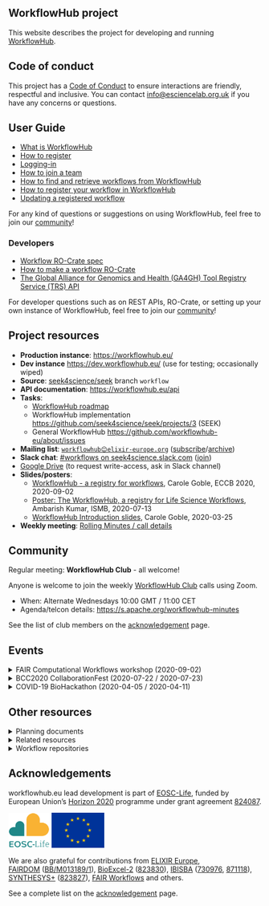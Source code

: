 ## WorkflowHub project

This website describes the project for developing and running [WorkflowHub](https://workflowhub.eu/).

## Code of conduct

This project has a [Code of Conduct](https://github.com/workflowhub-eu/about/blob/master/CODE_OF_CONDUCT.md) to ensure interactions are friendly, respectful and inclusive. You can contact <info@esciencelab.org.uk> if you have any concerns or questions.

## User Guide

* [What is WorkflowHub](/About-WorkflowHub)
* [How to register](https://about.workflowhub.eu/How-to-register)
* [Logging-in](/Logging-in)
* [How to join a team](/How-to-join-a-team)
* [How to find and retrieve workflows from WorkflowHub](/How-to-find-and-retrieve-workflow(s)-from-WorkflowHub)
* [How to register your workflow in WorkflowHub](/How-to-register-your-workflow(s)-in-WorkflowHub)
* [Updating a registered workflow](Updating-a-registered-workflow)

For any kind of questions or suggestions on using WorkflowHub, feel free to join our [community](community.md)!

### Developers

* [Workflow RO-Crate spec](/Workflow-RO-Crate)
* [How to make a workflow RO-Crate](/How-to-make-a-workflow-RO-crate)
* [The Global Alliance for Genomics and Health (GA4GH) Tool Registry Service (TRS) API](/TRS) 

For developer questions such as on REST APIs, RO-Crate, or setting up your own instance of WorkflowHub, feel free to join our [community](community.md)!

## Project resources

* **Production instance**: <https://workflowhub.eu/> 
* **Dev instance** <https://dev.workflowhub.eu/> (use for testing; occasionally wiped)
* **Source**: [seek4science/seek](https://github.com/seek4science/seek/tree/workflow) branch `workflow`
* **API documentation**: <https://workflowhub.eu/api>
* **Tasks**: 
  * [WorkflowHub roadmap](roadmap)
  * WorkflowHub implementation <https://github.com/seek4science/seek/projects/3> (SEEK)
  * General WorkflowHub <https://github.com/workflowhub-eu/about/issues>
* **Mailing list**: [`workflowhub😊elixir-europe.org`](https://lists.elixir-europe.org/mailman/listinfo/workflowhub_elixir-europe.org) ([subscribe](https://lists.elixir-europe.org/mailman/listinfo/workflowhub_elixir-europe.org)/[archive](https://mail.elixir-europe.org/pipermail/workflowhub_elixir-europe.org/))
* **Slack chat**:  [#workflows on seek4science.slack.com](https://seek4science.slack.com/archives/CPLLVV94L) ([join](https://join.slack.com/t/seek4science/shared_invite/zt-csqh94qb-kf~kFbZxuHl1Hpxhbc8avw))
* [Google Drive](https://drive.google.com/drive/folders/1_bZ63W4oRtWL5OnWJNYvE4u3A27VyGGe)
 (to request write-access, ask in Slack channel) 
* **Slides/posters**:
  * [WorkflowHub - a registry for workflows](https://doi.org/10.5281/zenodo.4012124), Carole Goble, ECCB 2020, 2020-09-02
  * [Poster: The WorkflowHub, a registry for Life Science Workflows](https://workflowhub.eu/presentations/1), Ambarish Kumar, ISMB, 2020-07-13
  * [WorkflowHub Introduction slides](https://drive.google.com/open?id=1hfBAjjRnL9jGoxHEvq66Wo-wuKqouR3C), Carole Goble, 2020-03-25
* **Weekly meeting**: [Rolling Minutes / call details](https://docs.google.com/document/d/1U2KAlbKviCu-fCX-znncKIBUIUUOeEnuRGdAg-fNd4Q/edit?usp=sharing)

## Community

Regular meeting: **WorkflowHub Club** - all welcome!

Anyone is welcome to join the weekly [WorkflowHub Club](community.md) calls using Zoom.

* When: Alternate Wednesdays 10:00 GMT / 11:00 CET 
* Agenda/telcon details: <https://s.apache.org/workflowhub-minutes>

See the list of club members on the [acknowledgement](acknowledgements) page.

## Events

<details>
<summary>FAIR Computational Workflows workshop (2020-09-02)</summary>

The WorkflowHub team organized the [Workshop on FAIR Computational Workflows](https://eccb2020.info/ntbew01-workshop-on-fair-computational-workflows/) at the
19th European Conference on Computational Biology ([ECCB 2020](https://eccb2020.info/)).

**Organizers**: Ignacio Eguinoa, Björn Grüning, Frederik Coppens, Carole Goble, Stian Soiland-Reyes, Salvador Capella-Gutierrez

Talks included:

* [A review on the FAIR principles for computational workflows](https://doi.org/10.5281/zenodo.4025295) (Sarah Cohen-Boulakia)
* [Toward defining and implementing FAIR for research software](https://tinyurl.com/y36tmjlc) (Mateusz Kuzak)
* [WorkflowHub - a registry for workflows](https://doi.org/10.5281/zenodo.4012124) (Carole Goble)
* [Common Workflow Language and CWLProv](https://tinyurl.com/eccb20-cwl) (Michael R. Crusoe)
* [Packaging workflows with RO-Crate](https://doi.org/10.5281/zenodo.4011999) (Stian Soiland-Reyes)
* [Testing workflows: Life Monitor and OpenEBench](https://docs.google.com/presentation/d/15113lwn8_H7ftDF9I650O3rZGeAVr6LVSU4-XDkBgA0/edit#slide=id.g9337569ecf_1_0) (Simone Leo & Salvador Capella-Gutierrez)
* [FAIR Computational Workflows & OpenEBench](https://docs.google.com/presentation/d/15113lwn8_H7ftDF9I650O3rZGeAVr6LVSU4-XDkBgA0/edit#slide=id.g963779cf0b_1_335) (Salvador Capella-Gutierrez)
* [FAIR computational data analysis with Galaxy](https://docs.google.com/presentation/d/15113lwn8_H7ftDF9I650O3rZGeAVr6LVSU4-XDkBgA0/edit#slide=id.g96ed33c7ca_4_28) (Björn Grüning)
* _Nextflow and nf-core_ (Alex Peltzer)

The workshop organizers aim to make all slides available later.
</details>



<details>
<summary>BCC2020 CollaborationFest (2020-07-22 / 2020-07-23)</summary>

WorkflowHub was one of the working clusters at the [BCC2020 CollaborationFest](https://bcc2020.github.io/cofest/) as part of [Bioinformatics Community Conference 2020](https://bcc2020.github.io/).

Activities included a _Bring your own Workflow_ session to register more workflows at <https://workflowhub.eu/>.

_Improving support for Galaxy workflows_ worked closely with Galaxy developers at BCC and the topic _Exporting RO-Crate/BioCompute-Object packaged workflows from Galaxy_ which made a first release of the [RO-Crate Python library](https://pypi.org/project/rocrate/) and alignments with [BioCompute Object](https://biocomputeobject.org/).

_Metadata and BioSchemas_ aligned and released [BioSchemas ComputationalWorkflow profile](https://bioschemas.org/profiles/ComputationalWorkflow/0.5-DRAFT-2020_07_21/) 0.5 which was also aligned with the next version of [RO-Crate](https://w3id.org/ro/crate/).

_IWC for Galaxy Workflows_ looked at API for workflow registration and created an open source license drop-down list for workflows.



More:
 * [WorkflowHub notes during CoFest](https://docs.google.com/document/d/1EC0Z-N9c26qG2aguV_irNLftn_98sX6eaHrBs_ov8Jk/edit#)
</details>



<details>
<summary>COVID-19 BioHackathon (2020-04-05 / 2020-04-11)</summary>

WorkflowHub was one of the topics at the [Virtual COVID-19 BioHackathon](https://github.com/virtual-biohackathons/covid-19-bh20/), attracting more than 30 developers. The participants also collaborated with the _Workflows_ and _FAIR Data_ topics.

Thanks to the collaborative effort WorkflowHub could be launched early at <https://covid19.workflowhub.eu/> in a "pre-beta" stage. The COVID-19 workflows registered at the hackathon now appear as part of <https://workflowhub.eu/> 

More:
 * [ELIXIR: Hacking the pandemic](https://elixir-europe.org/news/hacking-pandemic>)
 * [WorkflowHub topic at COVID-19 BH](https://github.com/virtual-biohackathons/covid-19-bh20/wiki/Workflow-Hub)
 * [WorkflowHub topic notes ](https://docs.google.com/document/d/140QltsC2hPjdTue6COn0w-zo7TYgb68TGW-72SQqWBA/edit#)
 * [FAIR Data topic at COVID-19 BH](https://github.com/virtual-biohackathons/covid-19-bh20/wiki/FairData)
 * [Workflows topic at COVID-19 BH](https://github.com/virtual-biohackathons/covid-19-bh20/wiki/Workflows)
</details>


## Other resources


<details>
<summary>Planning documents</summary>

These planning documents are from the [WorkflowHub Google Drive](https://drive.google.com/drive/folders/1_bZ63W4oRtWL5OnWJNYvE4u3A27VyGGe). Check their edit history, these may be incomplete or drafts.

* [Methods of submitting to WorkflowHub](https://docs.google.com/document/d/1UdjAcnSR3yDepvoY9wA02M9tUB0sTpg3NyijxR-Vago)
* [WorkflowHub User Requirements](https://docs.google.com/document/d/16ARnaWhmONUJROdauHFvmAV_qHGJ_L4dEwM6XWRb6gE/edit#heading=h.bzug3s472cs8)
* [Minimal Viable Product](https://docs.google.com/document/d/14xlDgezlXr5suzZfbTkLeFj7fhv6YZ4W9AsGwq4-SwQ) - leading to <https://dev.workflowhub.eu/>
* [Minimum Information for the Registration of a Computational Workflow (MIRCW)](https://docs.google.com/document/d/1v-NPWfVK5hrkoekIoWUMSzk1m8x6yqW6D3waB0QsNJM) lead to _Workflow RO-Crate_
* [Workflow RO-Crate](https://github.com/workflowhub-eu/about/wiki/Workflow-RO-Crate) a profile of _RO-Crate_ for exchange of workflows with WorkflowHub; based on _BioSchemas Workflows_ profile
* [Primer on standards for workflow packaging and metadata](https://docs.google.com/document/d/1XREgfYNi7l4HbdrnXBs7Uv1tMH2AiR435SKjisu4l30/edit#) _draft_
</details>

<details>
<summary>Related resources</summary>

* [SEEK](https://seek4science.org/) is the underlying platform used by the WorkflowHub
* [RO-Crate](https://w3id.org/ro/crate/1.0/) is a metadata/packaging mechanism, used by WorkflowHub for exchange of workflows
* [BioSchemas Workflows](https://bioschemas.org/profiles/Workflow/0.3-DRAFT-2020_03_03/) - a suggested new `schema.org` type for describing computational workflows
* [Common Workflow Language](https://www.commonwl.org/) (CWL) is an executable workflow language, which WorkflowHub use primarily for descriptive functions
</details>

<details>
<summary>Workflow repositories</summary>

WorkflowHub intends to harvest workflows from existing workflow repositories, including:

* [myExperiment](https://myexperiment.org/) was a workflow repository that inspired WorkflowHub
* [nf-core](https://nf-co.re/) - a community-developed colletions of bioinformatics workflows for [Nextflow](https://www.nextflow.io/)
* <https://usegalaxy.eu/>
</details>

##
## Acknowledgements

workflowhub.eu lead development is part of [EOSC-Life](https://www.eosc-life.eu/), funded by European Union’s [Horizon 2020](https://ec.europa.eu/programmes/horizon2020/) programme under grant agreement [824087](https://cordis.europa.eu/project/id/824087).  

<p>
  <a title="EOSC-Life" href="https://www.eosc-life.eu/"><img src="/logo/eosc-life.svg" style="max-height: 5em; max-width: 35%" alt="EOSC-Life" /></a>
  <a rel="http://schema.org/funding" title="H2020-INFRAEOSC-2018-2 824087" href="https://cordis.europa.eu/project/id/824087"><img src="/logo/Flag_of_Europe.svg" style="max-height: 5em; max-width: 35%" alt="EU" /></a>
</p>

We are also grateful for contributions from [ELIXIR Europe](https://elixir-europe.org/),  
[FAIRDOM](http://fair-dom.org) ([BB/M013189/1](https://bbsrc.ukri.org/research/grants/grants/AwardDetails.aspx?FundingReference=BB/M013189/1)), 
[BioExcel-2](https://bioexcel.eu/) ([823830](https://cordis.europa.eu/project/id/823830)), 
[IBISBA](https://www.ibisba.eu/) ([730976](https://cordis.europa.eu/project/id/730976), 
[871118](https://cordis.europa.eu/project/id/871118)), 
[SYNTHESYS+](https://www.synthesys.info/) ([823827](https://cordis.europa.eu/project/id/823827)), 
[FAIR Workflows](https://fair-workflows.github.io/project.html) and others. 

<!-- NOTE: Always update list above AND the acknowledgements.md page -->

See a complete list on the [acknowledgement](acknowledgements) page.
